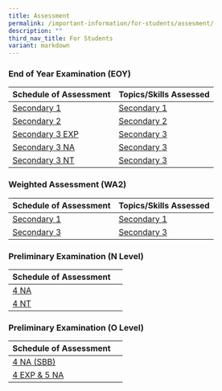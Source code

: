 ```yaml
---
title: Assessment
permalink: /important-information/for-students/assesment/
description: ""
third_nav_title: For Students
variant: markdown
---
```

### 	End of Year Examination (EOY)

|  Schedule of Assessment | Topics/Skills Assessed |
| -------- | -------- |
| [Secondary 1](https://drive.google.com/file/d/15CkThF1uUYLHQIpUdVMnrZqA6fL70Lu3/view?usp=drive_link)     |  [Secondary 1](https://drive.google.com/file/d/1P9dsqQoiwU6sNVixuBEdqyaeY1SYgTsO/view?usp=drive_link)  |
| [Secondary 2](https://drive.google.com/file/d/1bwL6Rky_VAk1QtsKnqb_t1rbzQVIut8v/view?usp=drive_link)     |  [Secondary 2](https://drive.google.com/file/d/1MIxEaram8jf_X5Qg23AQ7phxQR8-kzcM/view?usp=drive_link)      |
| [Secondary 3 EXP](https://drive.google.com/file/d/1Gtke6xsTfk-4mDoSjYb3XkVma2mQprEr/view?usp=drive_link)    |    [Secondary 3](https://drive.google.com/file/d/16zOG5Kjo3RLUlINPc222xXXOzzGByiHT/view?usp=drive_link)    |
|  [Secondary 3 NA](https://drive.google.com/file/d/1PkGgR1KGWbNdXxgQ8V8FNdtjlPm-KAlq/view?usp=drive_link)   |   [Secondary 3](https://drive.google.com/file/d/16zOG5Kjo3RLUlINPc222xXXOzzGByiHT/view?usp=drive_link)      |
| [Secondary 3 NT](https://drive.google.com/file/d/1VqZLxOPvBNj_jVrATDEmgY0T7Owy0Aac/view?usp=drive_link)     |  [Secondary 3](https://drive.google.com/file/d/16zOG5Kjo3RLUlINPc222xXXOzzGByiHT/view?usp=drive_link)      |



### 	Weighted Assessment (WA2)

|  Schedule of Assessment | Topics/Skills Assessed |
| -------- | -------- |
| [Secondary 1](https://drive.google.com/file/d/1dRTTf8Q5PyR64TcSFBeOpQgmTRdpW4wA/view?usp=drive_link)     |  [Secondary 1](https://drive.google.com/file/d/1_IXChgk-BDqihxLCaV6fd6k-BMmowGKd/view?usp=drive_link)  |
| [Secondary 3](https://drive.google.com/file/d/1YB62ZsLKjVtKj2X80tuY7aEEuv8zxuiZ/view?usp=drive_link)     |  [Secondary 3](https://drive.google.com/file/d/1yQcZO-ZnjzssTcLNFsrH2RkESNODHexT/view?usp=drive_link)      |


### 	Preliminary Examination (N Level) 

|  Schedule of Assessment | |
| -------- | -------- |
| [4 NA](https://drive.google.com/file/d/1gZCWGIweSje1mwpvCF4pkyZmcQOvL7yD/view?usp=drive_link)     |  
| [4 NT](https://drive.google.com/file/d/16UOI4R-xIqZDrDNxXJTNWfUkMwAiM8LP/view?usp=drive_link)     |


### 	Preliminary Examination (O Level) 

|  Schedule of Assessment | |
| -------- | -------- |
| [4 NA (SBB)](https://drive.google.com/file/d/15G3H1gfjiC7GjyYW4U5EPRjUvyj8RO8S/view?usp=drive_link)     |  
| [4 EXP & 5 NA](https://drive.google.com/file/d/19RFCglr4kajkUFPk9jLcItet1Ydo7D-A/view?usp=drive_link)     |